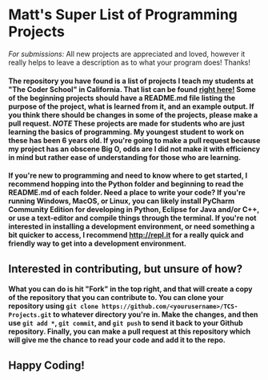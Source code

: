 # Matt's Super List of Programming Projects
*For submissions:* All new projects are appreciated and loved, however it really helps to leave a description as to what your program does! Thanks!

#### The repository you have found is a list of projects I teach my students at "The Coder School" in California. That list can be found [right here!](https://docs.google.com/document/d/1mbZfseqJ9ThV2biEXUH8oBiH0cneLNfVMRWkmVoNlBw/edit?usp=sharing) Some of the beginning projects should have a README.md file listing the purpose of the project, what is learned from it, and an example output. If you think there should be changes in some of the projects, please make a pull request. *NOTE* These projects are made for students who are just learning the basics of programming. My youngest student to work on these has been 6 years old. If you're going to make a pull request because my project has an obscene Big O, odds are I did not make it with efficiency in mind but rather ease of understanding for those who are learning. 

#### If you're new to programming and need to know where to get started, I recommend hopping into the Python folder and beginning to read the README.md of each folder. Need a place to write your code? If you're running Windows, MacOS, or Linux, you can likely install PyCharm Community Edition for developing in Python, Eclipse for Java and/or C++, or use a text-editor and compile things through the terminal. If you're not interested in installing a development environment, or need something a bit quicker to access, I recommend http://repl.it for a really quick and friendly way to get into a development environment.

## Interested in contributing, but unsure of how?

#### What you can do is hit "Fork" in the top right, and that will create a copy of the repository that you can contribute to. You can clone your repository using ```git clone https://github.com/<yourusername>/TCS-Projects.git``` to whatever directory you're in. Make the changes, and then use ```git add *```, ```git commit```, and ```git push``` to send it back to your Github repository. Finally, you can make a pull request at this repository which will give me the chance to read your code and add it to the repo.


## Happy Coding!
